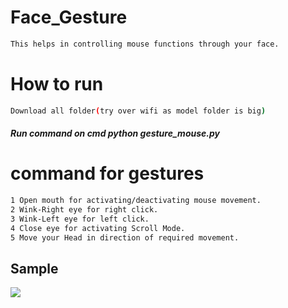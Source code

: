 # Face_Gesture
```bash
This helps in controlling mouse functions through your face.
```
# How to run
```bash
Download all folder(try over wifi as model folder is big)
```
##### Run command on cmd  python gesture_mouse.py


# command for gestures
```bash
1 Open mouth for activating/deactivating mouse movement.
2 Wink-Right eye for right click.
3 Wink-Left eye for left click.
4 Close eye for activating Scroll Mode.
5 Move your Head in direction of required movement.
```
## Sample
<img src="Sample/example.gif">





